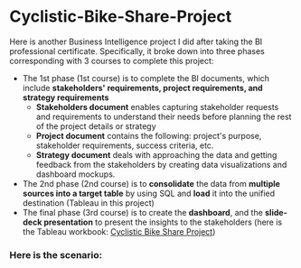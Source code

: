 # Cyclistic-Bike-Share-Project

Here is another Business Intelligence project I did after taking the BI professional certificate. Specifically, it broke down into three phases corresponding with 3 courses to complete this project:
* The 1st phase (1st course) is to complete the BI documents, which include **stakeholders' requirements, project requirements, and strategy requirements**
    * **Stakeholders document** enables capturing stakeholder requests and requirements to understand their needs before planning the rest of the project details or strategy 
    * **Project document** contains the following: project's purpose, stakeholder requirements, success criteria, etc.
    * **Strategy document** deals with approaching the data and getting feedback from the stakeholders by creating data visualizations and dashboard mockups.
* The 2nd phase (2nd course) is to **consolidate** the data from **multiple sources into a target table** by using SQL and **load** it into the unified destination (Tableau in this project)
* The final phase (3rd course) is to create the **dashboard**, and the **slide-deck presentation** to present the insights to the stakeholders (here is the Tableau workbook: [Cyclistic Bike Share Project](https://public.tableau.com/app/profile/viet.pham4981/viz/Bike_17106188243660/NYCBikeTrip?publish=yes))

### Here is the scenario:

